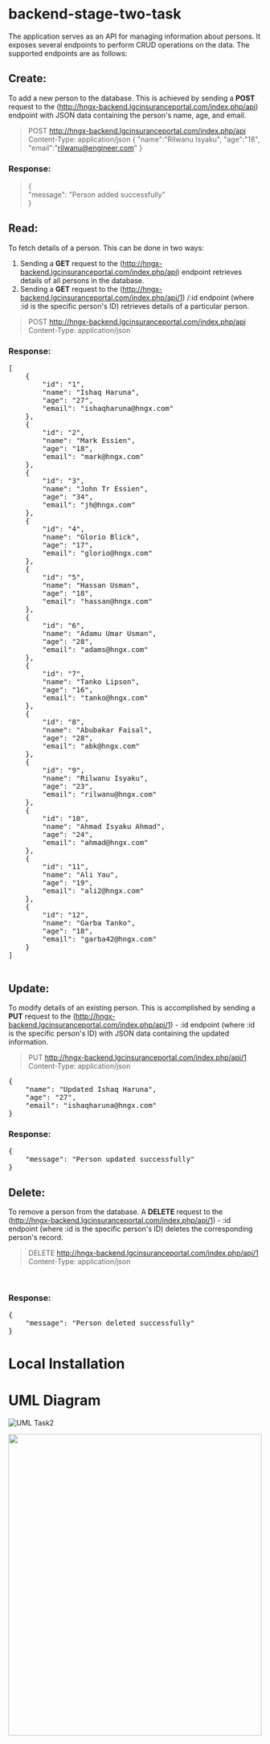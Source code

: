 # backend-stage-two-task

The application serves as an API for managing information about persons. It exposes several endpoints to perform CRUD operations on the data. The supported endpoints are as follows:

## Create: 
To add a new person to the database. This is achieved by sending a **POST** request to the (http://hngx-backend.lgcinsuranceportal.com/index.php/api) endpoint with JSON data containing the person's name, age, and email.

> POST http://hngx-backend.lgcinsuranceportal.com/index.php/api <br>
Content-Type: application/json
{
    "name":"Rilwanu Isyaku",
    "age":"18",
    "email":"rilwanu@engineer.com"
}

### Response:
>{ <br>
    "message": "Person added successfully" <br>
} <br>

## Read: 
To fetch details of a person. This can be done in two ways:

1. Sending a **GET** request to the (http://hngx-backend.lgcinsuranceportal.com/index.php/api) endpoint retrieves details of all persons in the database.
2. Sending a **GET** request to the (http://hngx-backend.lgcinsuranceportal.com/index.php/api/1) /:id endpoint (where :id is the specific person's ID) retrieves details of a particular person.

> POST http://hngx-backend.lgcinsuranceportal.com/index.php/api <br>
 Content-Type: application/json`

 ### Response:
 <pre>
[
    {
        "id": "1",
        "name": "Ishaq Haruna",
        "age": "27",
        "email": "ishaqharuna@hngx.com"
    },
    {
        "id": "2",
        "name": "Mark Essien",
        "age": "18",
        "email": "mark@hngx.com"
    },
    {
        "id": "3",
        "name": "John Tr Essien",
        "age": "34",
        "email": "jh@hngx.com"
    },
    {
        "id": "4",
        "name": "Glorio Blick",
        "age": "17",
        "email": "glorio@hngx.com"
    },
    {
        "id": "5",
        "name": "Hassan Usman",
        "age": "18",
        "email": "hassan@hngx.com"
    },
    {
        "id": "6",
        "name": "Adamu Umar Usman",
        "age": "28",
        "email": "adams@hngx.com"
    },
    {
        "id": "7",
        "name": "Tanko Lipson",
        "age": "16",
        "email": "tanko@hngx.com"
    },
    {
        "id": "8",
        "name": "Abubakar Faisal",
        "age": "28",
        "email": "abk@hngx.com"
    },
    {
        "id": "9",
        "name": "Rilwanu Isyaku",
        "age": "23",
        "email": "rilwanu@hngx.com"
    },
    {
        "id": "10",
        "name": "Ahmad Isyaku Ahmad",
        "age": "24",
        "email": "ahmad@hngx.com"
    },
    {
        "id": "11",
        "name": "Ali Yau",
        "age": "19",
        "email": "ali2@hngx.com"
    },
    {
        "id": "12",
        "name": "Garba Tanko",
        "age": "18",
        "email": "garba42@hngx.com"
    }
]
 </pre>


## Update: 
To modify details of an existing person. This is accomplished by sending a **PUT** request to the (http://hngx-backend.lgcinsuranceportal.com/index.php/api/1) - :id endpoint (where :id is the specific person's ID) with JSON data containing the updated information.

> PUT http://hngx-backend.lgcinsuranceportal.com/index.php/api/1 <br>
Content-Type: application/json
<pre>
{
    "name": "Updated Ishaq Haruna",
    "age": "27",
    "email": "ishaqharuna@hngx.com"
}
</pre>

### Response:
<pre>
{
    "message": "Person updated successfully"
}
</pre>

## Delete: 
To remove a person from the database. A **DELETE** request to the (http://hngx-backend.lgcinsuranceportal.com/index.php/api/1) - :id endpoint (where :id is the specific person's ID) deletes the corresponding person's record.

> DELETE http://hngx-backend.lgcinsuranceportal.com/index.php/api/1 <br>
 Content-Type: application/json
<br>

### Response:
<pre>
{
    "message": "Person deleted successfully"
}
</pre>


# Local Installation




# UML Diagram

![UML Task2](http://hngx-backend.lgcinsuranceportal.com/api_uml_digram.png)

<p>
<img src="http://hngx-backend.lgcinsuranceportal.com/api_uml_digram.png" width="100%" height="600px" />
</p>


